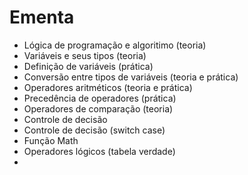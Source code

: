 # Ementa

- Lógica de programação e algoritimo (teoria)
- Variáveis e seus tipos (teoria)
- Definição de variáveis (prática)
- Conversão entre tipos de variáveis (teoria e prática)
- Operadores aritméticos (teoria e prática)
- Precedência de operadores (prática)
- Operadores de comparação (teoria)
- Controle de decisão
- Controle de decisão (switch case)
- Função Math
- Operadores lógicos (tabela verdade)
- 
